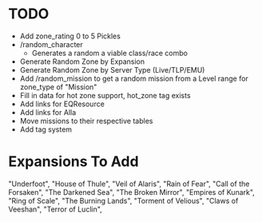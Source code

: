# TODO
- Add zone_rating 0 to 5 Pickles
- /random_character
  -  Generates a random a viable class/race combo
- Generate Random Zone by Expansion
- Generate Random Zone by Server Type (Live/TLP/EMU)
- Add /random_mission to get a random mission from a Level range for zone_type of "Mission"
- Fill in data for hot zone support, hot_zone tag exists
- Add links for EQResource
- Add links for Alla
- Move missions to their respective tables
- Add tag system

# Expansions To Add
"Underfoot",
"House of Thule",
"Veil of Alaris",
"Rain of Fear",
"Call of the Forsaken",
"The Darkened Sea",
"The Broken Mirror",
"Empires of Kunark",
"Ring of Scale",
"The Burning Lands",
"Torment of Velious",
"Claws of Veeshan",
"Terror of Luclin",
